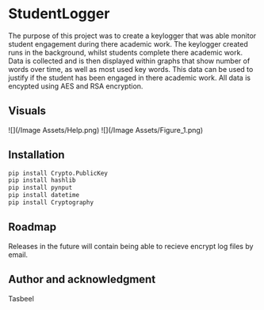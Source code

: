 # StudentLogger

The purpose of this project was to create a keylogger that was able monitor student engagement during there academic work.
The keylogger created runs in the background, whilst students complete there academic work. Data is collected and is then displayed within graphs that show number of words over time, as well as most used key words. This data can be used to justify if the student has been engaged in there academic work. All data is encypted using AES and RSA encryption.


## Visuals
![](/Image Assets/Help.png)
![](/Image Assets/Figure_1.png)

## Installation
```bash
pip install Crypto.PublicKey
pip install hashlib
pip install pynput
pip install datetime
pip install Cryptography
```
## Roadmap

Releases in the future will contain being able to recieve encrypt log files by email.

## Author and acknowledgment

Tasbeel
